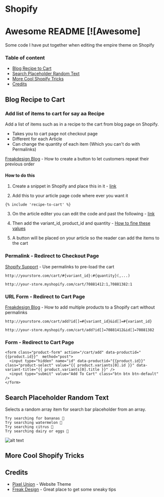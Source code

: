 # Shopify

# Awesome README [![Awesome]

Some code I have put together when editing the empire theme on Shopify

### Table of content

- [Blog Recipe to Cart](#blog-recipe-to-cart)
- [Search Placeholder Random Text](#search-placeholder-random-text)
- [More Cool Shopify Tricks](#more-cool-shopify-tricks)
- [Credits](#credits)


## Blog Recipe to Cart

### Add list of items to cart for say aa Recipe
Add a list of items such as in a recipe to the cart from blog page on Shopify.

* Takes you to cart page not checkout page
* Different for each Article
* Can change the quantity of each item (Which you can't do with Permalinks)

[Freakdesign Blog](https://freakdesign.com.au/blogs/news/129660999-how-to-create-a-button-to-let-customers-repeat-their-previous-order) - How to create a button to let customers repeat their previous order

#### How to do this
1. Create a snippet in Shopify and place this in it - [link](Blog_Recipe_to_Cart/recipe-to-cart.liquid)

2. Add this to your article page code where ever you want it
```
{% include 'recipe-to-cart' %}
```

3. On the article editer you can edit the code and past the following - [link](Blog_Recipe_to_Cart/blog-content-section.html)

4. Then add the variant_id, product_id and quantity - [How to fine these values](https://www.youtube.com/watch?v=42_4oP33euk)

5. A button will be placed on your article so the reader can add the items to the cart

### Permalink - Redirect to Checkout Page
[Shopify Support](https://help.shopify.com/themes/customization/cart/use-permalinks-to-preload-cart) - Use permalinks to pre-load the cart

```
http://yourstore.com/cart/#{variant_id}:#{quantity}(,...)
```
```
http://your-store.myshopify.com/cart/70881412:1,70881382:1
```

### URL Form - Redirect to Cart Page
[Freakdesign Blog](https://freakdesign.com.au/blogs/news/add-multiple-products-to-cart-without-permalinks) - How to add multiple products to a Shopify cart without permalinks

```
http://yourstore.com/cart/add?id[]=#{variant_id}&id[]=#{variant_id}
```
```
http://your-store.myshopify.com/cart/add?id[]=70881412&id[]=70881382
```

### Form - Redirect to Cart Page
```
<form class="product-form" action="/cart/add" data-productid="{{product.id}}"  method="post">
  <input type="hidden" name="id" data-productid="{{product.id}}" class="product-select" value="{{ product.variants[0].id }}" data-variant-title="{{ product.variants[0].title }}" />
  <input type="submit" value="Add To Cart" class="btn btn btn-default" />
</form>
```



## Search Placeholder Random Text

Selects a random array item for search bar placeholder from an array.

```
Try searching for bananas 🍌
Try searching watermelon 🍉
Try searching citrus 🍋
Try searching dairy or eggs 🥚
```

![alt text](https://github.com/pargyrop/shopify/blob/master/Search_Placeholder_Random/searchPlaceholderRandomText.gif)



## More Cool Shopify Tricks




## Credits

* [Pixel Union](https://www.pixelunion.net/themes/empire/) - Website Theme
* [Freak Design](https://freakdesign.com.au/) - Great place to get some sneaky tips
